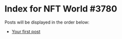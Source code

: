 # Index for NFT World #3780
Posts will be displayed in the order below:

- [Your first post](./001-first.md)


